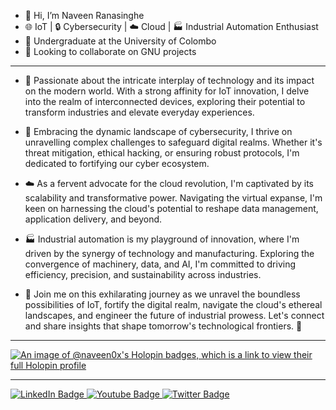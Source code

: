 - 👋 Hi, I’m Naveen Ranasinghe
- 🌐 IoT | 🔒 Cybersecurity | ☁️ Cloud | 🏭 Industrial Automation Enthusiast
- 🌱 Undergraduate at the University of Colombo
- 💞️ Looking to collaborate on GNU projects

---

- 👀 Passionate about the intricate interplay of technology and its impact on the modern world. With a strong affinity for IoT innovation, I delve into the realm of interconnected devices, exploring their potential to transform industries and elevate everyday experiences.

- 🔐 Embracing the dynamic landscape of cybersecurity, I thrive on unravelling complex challenges to safeguard digital realms. Whether it's threat mitigation, ethical hacking, or ensuring robust protocols, I'm dedicated to fortifying our cyber ecosystem.

- ☁️ As a fervent advocate for the cloud revolution, I'm captivated by its scalability and transformative power. Navigating the virtual expanse, I'm keen on harnessing the cloud's potential to reshape data management, application delivery, and beyond.

- 🏭 Industrial automation is my playground of innovation, where I'm driven by the synergy of technology and manufacturing. Exploring the convergence of machinery, data, and AI, I'm committed to driving efficiency, precision, and sustainability across industries.

- 🔗 Join me on this exhilarating journey as we unravel the boundless possibilities of IoT, fortify the digital realm, navigate the cloud's ethereal landscapes, and engineer the future of industrial prowess. Let's connect and share insights that shape tomorrow's technological frontiers. 🚀

---

[![An image of @naveen0x's Holopin badges, which is a link to view their full Holopin profile](https://holopin.me/naveen0x)](https://holopin.io/@naveen0x)

---
<div id="badges">
  <a href="https://www.linkedin.com/in/ranasingheny">
    <img src="https://img.shields.io/badge/LinkedIn-blue?style=for-the-badge&logo=linkedin&logoColor=white" alt="LinkedIn Badge"/>
  </a>
  <a href="https://www.youtube.com/@NaveenRanasinghe">
    <img src="https://img.shields.io/badge/YouTube-red?style=for-the-badge&logo=youtube&logoColor=white" alt="Youtube Badge"/>
  </a>
  <a href="https://twitter.com/RanasingheNY">
    <img src="https://img.shields.io/badge/Twitter-blue?style=for-the-badge&logo=twitter&logoColor=white" alt="Twitter Badge"/>
  </a>
</div>
